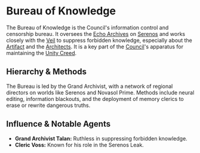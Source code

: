 # Bureau of Knowledge

The Bureau of Knowledge is the Council's information control and censorship bureau. It oversees the [Echo Archives](/docs/locations/echo-archives.md) on [Serenos](/docs/planets/serenos.md) and works closely with the [Veil](/docs/factions/veil.md) to suppress forbidden knowledge, especially about the [Artifact](/docs/artifact.md) and the [Architects](/docs/factions/architects.md). It is a key part of the [Council](/docs/factions/council.md)'s apparatus for maintaining the [Unity Creed](/docs/concepts/unity-creed.md).

## Hierarchy & Methods
The Bureau is led by the Grand Archivist, with a network of regional directors on worlds like Serenos and Novasol Prime. Methods include neural editing, information blackouts, and the deployment of memory clerics to erase or rewrite dangerous truths.

## Influence & Notable Agents
- **Grand Archivist Talan:** Ruthless in suppressing forbidden knowledge.
- **Cleric Voss:** Known for his role in the Serenos Leak.
